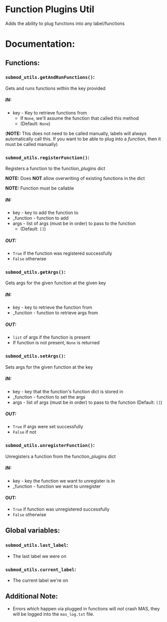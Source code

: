 # Function Plugins Util

Adds the ability to plug functions into any label/functions

# Documentation:

## Functions:

### `submod_utils.getAndRunFunctions()`:
Gets and runs functions within the key provided

##### IN:
- key - Key to retrieve functions from
  - If `None`, we'll assume the function that called this method
  - (Default: `None`)

(**NOTE:** This does not need to be called manually, labels will always automatically call this. If you want to be able to plug into a *function*, then it must be called manually)

### `submod_utils.registerFunction()`:
Registers a function to the function_plugins dict

**NOTE:** Does **NOT** allow overwriting of existing functions in the dict

**NOTE:** Function must be callable

##### IN:
- key - key to add the function to
- _function - function to add
- args - list of args (must be in order) to pass to the function
  - (Default: `[]`)

##### OUT:
- `True` if the function was registered successfully
- `False` otherwise

### `submod_utils.getArgs()`:
Gets args for the given function at the given key

##### IN:
- key - key to retrieve the function from
- _function - function to retrieve args from

##### OUT:
- `list` of args if the function is present
- If function is not present, `None` is returned

### `submod_utils.setArgs()`:
Sets args for the given function at the key

##### IN:
- key - key that the function's function dict is stored in
- _function - function to set the args
- args - list of args (must be in order) to pass to the function (Default: `[]`)

##### OUT:
- `True` if args were set successfully
- `False` if not

### `submod_utils.unregisterFunction()`:
Unregisters a function from the function_plugins dict

##### IN:
- key - key the function we want to unregister is in
- _function - function we want to unregister

#### OUT:
- `True` if function was unregistered successfully
- `False` otherwise

## Global variables:

### `submod_utils.last_label`:
- The last label we were on

### `submod_utils.current_label`:
- The current label we're on

## Additional Note:
- Errors which happen via plugged in functions will *not* crash MAS, they will be logged into the `mas_log.txt` file.